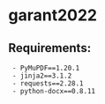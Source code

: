 # garant2022
## Requirements:
```
 - PyMuPDF==1.20.1
 - jinja2==3.1.2
 - requests==2.28.1
 - python-docx==0.8.11
```
